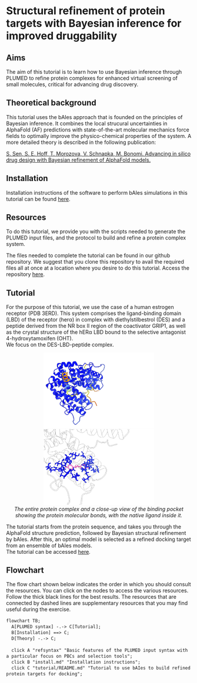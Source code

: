# Structural refinement of protein targets with Bayesian inference for improved druggability

## Aims
The aim of this tutorial is to learn how to use Bayesian inference through PLUMED to refine protein complexes for enhanced virtual screening of small molecules, critical for advancing drug discovery.

## Theoretical background
This tutorial uses the bAIes approach that is founded on the principles of Bayesian inference. It combines the local strucural uncertainties in AlphaFold (AF) predictions with state-of-the-art
molecular mechanics force fields to optimally improve the physico-chemical properties of the system. A more detailed theory is described in the following publication:

[S. Sen, S. E. Hoff, T. Morozova, V. Schnapka, M. Bonomi. Advancing in silico drug design with Bayesian refinement of AlphaFold models.](https://doi.org/10.1101/2025.06.25.661454
)

## Installation
Installation instructions of the software to perform bAIes simulations in this tutorial can be found [here](install.md).

## Resources
To do this tutorial, we provide you with the scripts needed to generate the PLUMED input files, and the protocol to build and refine a protein complex system.

The files needed to complete the tutorial can be found in our github repository. We suggest that you clone this repository to avail the required files all at once at a location where you desire
to do this tutorial. Access the repository [here](https://github.com/COSBlab/bAIes-SM).

## Tutorial
For the purpose of this tutorial, we use the case of a human estrogen receptor (PDB 3ERD).
This system comprises the ligand-binding domain (LBD) of the receptor (herα) in complex with diethylstilbestrol (DES) and a peptide derived from the NR box II region of the coactivator GRIP1,
as well as the crystal structure of the hERα LBD bound to the selective antagonist 4-hydroxytamoxifen (OHT).  
We focus on the DES-LBD-peptide complex.

<div align="center">
  <img src="3ERD.png" width="300">
  <img src="3ERD_inset.png" width="300">
  <div><em>The entire protein complex and a close-up view of the binding pocket showing the protein molecular bonds, with the native ligand inside it.</em></div>
</div>

The tutorial starts from the protein sequence, and takes you through the AlphaFold structure prediction, followed by Bayesian structural refinement by bAIes.
After this, an optimal model is selected as a refined docking target from an ensemble of bAIes models.  
The tutorial can be accessed [here](https://github.com/COSBlab/bAIes-SM/tree/main/tutorial).

## Flowchart
The flow chart shown below indicates the order in which you should consult the resources.
You can click on the nodes to access the various resources.
Follow the thick black lines for the best results.
The resources that are connected by dashed lines are supplementary resources that you may find useful during the exercise.  

```mermaid
flowchart TB;
  A[PLUMED syntax] -.-> C[Tutorial];
  B[Installation] ==> C;
  D[Theory] -.-> C;

  click A "refsyntax" "Basic features of the PLUMED input syntax with a particular focus on PBCs and selection tools";
  click B "install.md" "Installation instructions";
  click C "tutorial/README.md" "Tutorial to use bAIes to build refined protein targets for docking";
```
